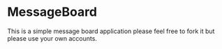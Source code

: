 MessageBoard
============
This is a simple message board application please feel free to fork it but please use your own accounts.
